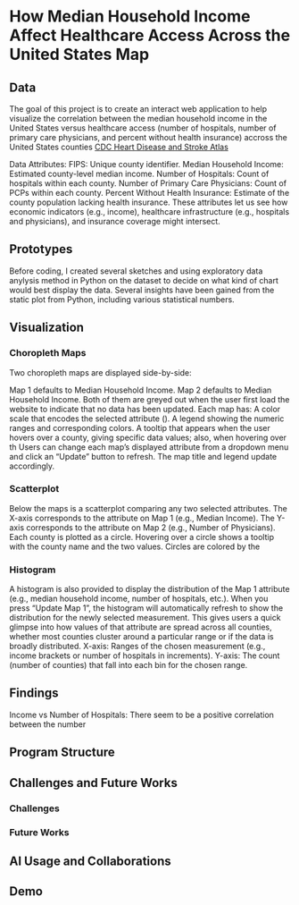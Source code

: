 # How Median Household Income Affect Healthcare Access Across the United States Map
## Data 
The goal of this project is to create an interact web application to help visualize the correlation between the median household income in the United States versus healthcare access (number of hospitals, number of primary care physicians, and percent without health insurance) accross the United States counties [CDC Heart Disease and Stroke Atlas](https://www.cdc.gov/heart-disease-stroke-atlas/about/?CDC_AAref_Val=https://www.cdc.gov/dhdsp/maps/atlas/index.htm)

Data Attributes: 
FIPS: Unique county identifier.
Median Household Income: Estimated county-level median income.
Number of Hospitals: Count of hospitals within each county.
Number of Primary Care Physicians: Count of PCPs within each county.
Percent Without Health Insurance: Estimate of the county population lacking health insurance.
These attributes let us see how economic indicators (e.g., income), healthcare infrastructure (e.g., hospitals and physicians), and insurance coverage might intersect.

## Prototypes
Before coding, I created several sketches and using exploratory data anylysis method in Python on the dataset to decide on what kind of chart would best display the data. Several insights have been gained from the static plot from Python, including various statistical numbers.

## Visualization 
### Choropleth Maps
Two choropleth maps are displayed side-by-side:

Map 1 defaults to Median Household Income. Map 2 defaults to Median Household Income. Both of them are greyed out when the user first load the website to indicate that no data has been updated.
Each map has:
A color scale that encodes the selected attribute ().
A legend showing the numeric ranges and corresponding colors.
A tooltip that appears when the user hovers over a county, giving specific data values; also, when hovering over th
Users can change each map’s displayed attribute from a dropdown menu and click an “Update” button to refresh. The map title and legend update accordingly.

### Scatterplot 
Below the maps is a scatterplot comparing any two selected attributes.
The X-axis corresponds to the attribute on Map 1 (e.g., Median Income).
The Y-axis corresponds to the attribute on Map 2 (e.g., Number of Physicians).
Each county is plotted as a circle. Hovering over a circle shows a tooltip with the county name and the two values.
Circles are colored by the 

### Histogram
A histogram is also provided to display the distribution of the Map 1 attribute (e.g., median household income, number of hospitals, etc.). When you press “Update Map 1”, the histogram will automatically refresh to show the distribution for the newly selected measurement. This gives users a quick glimpse into how values of that attribute are spread across all counties, whether most counties cluster around a particular range or if the data is broadly distributed.
X-axis: Ranges of the chosen measurement (e.g., income brackets or number of hospitals in increments).
Y-axis: The count (number of counties) that fall into each bin for the chosen range.

## Findings
Income vs Number of Hospitals: There seem to be a positive correlation between the number 
## Program Structure
## Challenges and Future Works
### Challenges
### Future Works
## AI Usage and Collaborations
## Demo 
